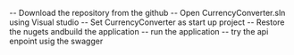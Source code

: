 -- Download the repository from the github
-- Open CurrencyConverter.sln using Visual studio
-- Set CurrencyConverter as start up project
-- Restore the nugets andbuild the application
-- run the application
-- try the api enpoint usig the swagger